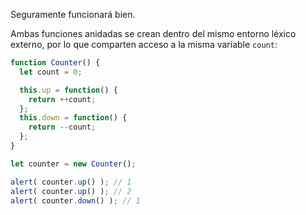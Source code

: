 
Seguramente funcionará bien.

Ambas funciones anidadas se crean dentro del mismo entorno léxico externo, por lo que comparten acceso a la misma variable `count`:


```js run
function Counter() {
  let count = 0;

  this.up = function() {
    return ++count;
  };
  this.down = function() {
    return --count;
  };
}

let counter = new Counter();

alert( counter.up() ); // 1
alert( counter.up() ); // 2
alert( counter.down() ); // 1
```
